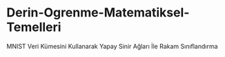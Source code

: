 # Derin-Ogrenme-Matematiksel-Temelleri

MNIST Veri Kümesini Kullanarak Yapay Sinir Ağları İle Rakam Sınıflandırma
